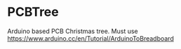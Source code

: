 # PCBTree
Arduino based PCB Christmas tree.
Must use https://www.arduino.cc/en/Tutorial/ArduinoToBreadboard
